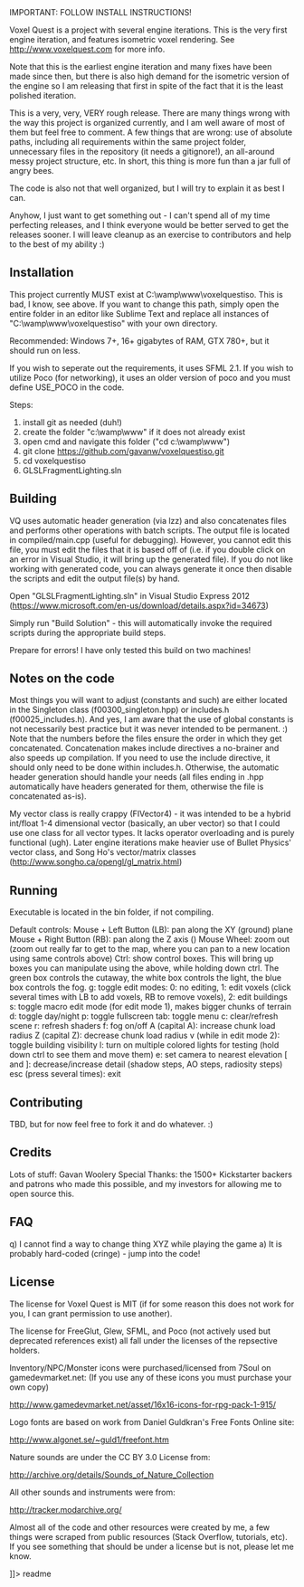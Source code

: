 <snippet>
  <content><![CDATA[
# ${1:Voxel Quest Isometric}

IMPORTANT: FOLLOW INSTALL INSTRUCTIONS!

Voxel Quest is a project with several engine iterations. This is the very first engine iteration, and features isometric voxel rendering. See http://www.voxelquest.com for more info.

Note that this is the earliest engine iteration and many fixes have been made since then, but there is also high demand for the isometric version of the engine so I am releasing that first in spite of the fact that it is the least polished iteration.

This is a very, very, VERY rough release. There are many things wrong with the way this project is organized currently, and I am well aware of most of them but feel free to comment. A few things that are wrong: use of absolute paths, including all requirements within the same project folder, unnecessary files in the repository (it needs a gitignore!), an all-around messy project structure, etc. In short, this thing is more fun than a jar full of angry bees.

The code is also not that well organized, but I will try to explain it as best I can.

Anyhow, I just want to get something out - I can't spend all of my time perfecting releases, and I think everyone would be better served to get the releases sooner. I will leave cleanup as an exercise to contributors and help to the best of my ability :) 

## Installation

This project currently MUST exist at C:\wamp\www\voxelquestiso. This is bad, I know, see above. If you want to change this path, simply open the entire folder in an editor like Sublime Text and replace all instances of "C:\wamp\www\voxelquestiso" with your own directory.

Recommended: Windows 7+, 16+ gigabytes of RAM, GTX 780+, but it should run on less.

If you wish to seperate out the requirements, it uses SFML 2.1. If you wish to utilize Poco (for networking), it uses an older version of poco and you must define USE_POCO in the code.

Steps:
1) install git as needed (duh!)
2) create the folder "c:\wamp\www" if it does not already exist
3) open cmd and navigate this folder ("cd c:\wamp\www")
4) git clone https://github.com/gavanw/voxelquestiso.git
5) cd voxelquestiso
6) GLSLFragmentLighting.sln


## Building 

VQ uses automatic header generation (via lzz) and also concatenates files and performs other operations with batch scripts. The output file is located in compiled/main.cpp (useful for debugging). However, you cannot edit this file, you must edit the files that it is based off of (i.e. if you double click on an error in Visual Studio, it will bring up the generated file). If you do not like working with generated code, you can always generate it once then disable the scripts and edit the output file(s) by hand.

Open "GLSLFragmentLighting.sln" in Visual Studio Express 2012 (https://www.microsoft.com/en-us/download/details.aspx?id=34673)

Simply run "Build Solution" - this will automatically invoke the required scripts during the appropriate build steps.

Prepare for errors! I have only tested this build on two machines!

## Notes on the code

Most things you will want to adjust (constants and such) are either located in the Singleton class (f00300_singleton.hpp) or includes.h (f00025_includes.h). And yes, I am aware that the use of global constants is not necessarily best practice but it was never intended to be permanent. :) Note that the numbers before the files ensure the order in which they get concatenated. Concatenation makes include directives a no-brainer and also speeds up compilation. If you need to use the include directive, it should only need to be done within includes.h. Otherwise, the automatic header generation should handle your needs (all files ending in .hpp automatically have headers generated for them, otherwise the file is concatenated as-is).

My vector class is really crappy (FIVector4) - it was intended to be a hybrid int/float 1-4 dimensional vector (basically, an uber vector) so that I could use one class for all vector types.  It lacks operator overloading and is purely functional (ugh). Later engine iterations make heavier use of Bullet Physics' vector class, and Song Ho's vector/matrix classes (http://www.songho.ca/opengl/gl_matrix.html)

## Running

Executable is located in the bin folder, if not compiling.

Default controls:
Mouse + Left Button (LB): pan along the XY (ground) plane
Mouse + Right Button (RB): pan along the Z axis ()
Mouse Wheel: zoom out (zoom out really far to get to the map, where you can pan to a new location using same controls above)
Ctrl: show control boxes. This will bring up boxes you can manipulate using the above, while holding down ctrl. The green box controls the cutaway, the white box controls the light, the blue box controls the fog.
g: toggle edit modes: 0: no editing, 1: edit voxels (click several times with LB to add voxels, RB to remove voxels), 2: edit buildings
s: toggle macro edit mode (for edit mode 1), makes bigger chunks of terrain
d: toggle day/night
p: toggle fullscreen
tab: toggle menu
c: clear/refresh scene
r: refresh shaders
f: fog on/off
A (capital A): increase chunk load radius
Z (capital Z): decrease chunk load radius
v (while in edit mode 2): toggle building visibility
l: turn on multiple colored lights for testing (hold down ctrl to see them and move them)
e: set camera to nearest elevation
[ and ]: decrease/increase detail (shadow steps, AO steps, radiosity steps)
esc (press several times): exit

## Contributing

TBD, but for now feel free to fork it and do whatever. :)

## Credits

Lots of stuff: Gavan Woolery
Special Thanks: the 1500+ Kickstarter backers and patrons who made this possible, and my investors for allowing me to open source this.

## FAQ

q) I cannot find a way to change thing XYZ while playing the game
a) It is probably hard-coded (cringe) - jump into the code!

## License

The license for Voxel Quest is MIT (if for some reason this does not work for you, I can grant permission to use another).

The license for FreeGlut, Glew, SFML, and Poco (not actively used but deprecated references exist) all fall under the licenses of the repsective holders.

Inventory/NPC/Monster icons were purchased/licensed from 7Soul on gamedevmarket.net:
(If you use any of these icons you must purchase your own copy)

http://www.gamedevmarket.net/asset/16x16-icons-for-rpg-pack-1-915/

Logo fonts are based on work from Daniel Guldkran's Free Fonts Online site:

http://www.algonet.se/~guld1/freefont.htm

Nature sounds are under the CC BY 3.0 License from:

http://archive.org/details/Sounds_of_Nature_Collection

All other sounds and instruments were from:

http://tracker.modarchive.org/

Almost all of the code and other resources were created by me, a few things were scraped from public resources (Stack Overflow, tutorials, etc). If you see something that should be under a license but is not, please let me know.

]]></content>
  <tabTrigger>readme</tabTrigger>
</snippet>
